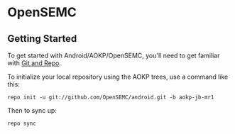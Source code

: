 OpenSEMC
===========


Getting Started
---------------

To get started with Android/AOKP/OpenSEMC, you'll need to get
familiar with [Git and Repo](http://source.android.com/download/using-repo).

To initialize your local repository using the AOKP trees, use a command like this:

    repo init -u git://github.com/OpenSEMC/android.git -b aokp-jb-mr1

Then to sync up:

    repo sync
